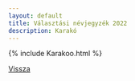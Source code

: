 ```yaml
---
layout: default
title: Választási névjegyzék 2022
description: Karakó
---
```


{% include Karakoo.html %}

[Vissza](./)